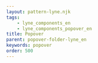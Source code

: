 ```yaml
---
layout: pattern-lyne.njk
tags: 
    - lyne_components_en
    - lyne_components_popover_en
title: Popover
parent: popover-folder-lyne_en
keywords: popover
order: 500
---
```


